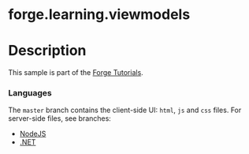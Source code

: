 # forge.learning.viewmodels

# Description

This sample is part of the [Forge Tutorials](http://forgetutorials.autodesk.io).

### Languages

The `master` branch contains the client-side UI: `html`, `js` and `css` files. For server-side files, see branches:

- [NodeJS](/Autodesk-Forge/forge.learning.viewmodels/tree/nodejs)
- [.NET](/Autodesk-Forge/forge.learning.viewmodels/tree/net)